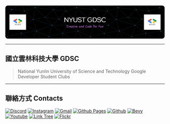 ![](/profile/doc/header.png)

---

## 國立雲林科技大學 GDSC

> National Yunlin University of Science and Technology
> Google Developer Student Clubs

---

## 聯絡方式 Contacts

[![Discord](https://img.shields.io/badge/Discord-%235865F2.svg?style=for-the-badge&logo=discord&logoColor=white)](https://discord.gg/2k7SbzeByJ)
[![Instagram](https://img.shields.io/badge/Instagram-%23E4405F.svg?style=for-the-badge&logo=Instagram&logoColor=white)](https://www.instagram.com/gdsc_nyust/)
[![Gmail](https://img.shields.io/badge/Gmail-D14836?style=for-the-badge&logo=gmail&logoColor=white)](mailto://gdsc_nyust@googlegroups.com)
[![Github Pages](https://img.shields.io/badge/website-121013?style=for-the-badge&logo=github&logoColor=white)](https://nyust-gdsc.github.io/)
[![Github](https://img.shields.io/badge/github-121013?style=for-the-badge&logo=github&logoColor=white)](https://github.com/NYUST-GDSC)
[![Bevy](https://img.shields.io/badge/bevy-%231DA1F2.svg?style=for-the-badge&logo=none&logoColor=white)](https://gdsc.community.dev/national-yunlin-university-of-science-and-technology/)
[![Youtube](https://img.shields.io/badge/YouTube-FF0000?style=for-the-badge&logo=youtube&logoColor=white)](https://www.youtube.com/@nyustgdsc)
[![Link Tree](https://img.shields.io/badge/linktree-39E09B?style=for-the-badge&logo=linktree&logoColor=white)](https://linktr.ee/gdsc_nyust)
[![Flickr](https://img.shields.io/badge/flickr-FF0084?style=for-the-badge&logo=photo&logoColor=white)](https://www.flickr.com/photos/199036014@N06/)